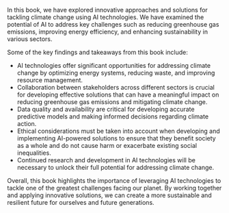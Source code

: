 
In this book, we have explored innovative approaches and solutions for tackling climate change using AI technologies. We have examined the potential of AI to address key challenges such as reducing greenhouse gas emissions, improving energy efficiency, and enhancing sustainability in various sectors.

Some of the key findings and takeaways from this book include:

* AI technologies offer significant opportunities for addressing climate change by optimizing energy systems, reducing waste, and improving resource management.
* Collaboration between stakeholders across different sectors is crucial for developing effective solutions that can have a meaningful impact on reducing greenhouse gas emissions and mitigating climate change.
* Data quality and availability are critical for developing accurate predictive models and making informed decisions regarding climate action.
* Ethical considerations must be taken into account when developing and implementing AI-powered solutions to ensure that they benefit society as a whole and do not cause harm or exacerbate existing social inequalities.
* Continued research and development in AI technologies will be necessary to unlock their full potential for addressing climate change.

Overall, this book highlights the importance of leveraging AI technologies to tackle one of the greatest challenges facing our planet. By working together and applying innovative solutions, we can create a more sustainable and resilient future for ourselves and future generations.
